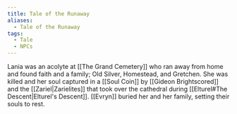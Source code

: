 ```yaml
---
title: Tale of the Runaway
aliases:
  - Tale of the Runaway
tags:
  - Tale
  - NPCs
---
```

Lania was an acolyte at [[The Grand Cemetery]] who ran away from home and found faith and a family; Old Silver, Homestead, and Gretchen. She was killed and her soul captured in a [[Soul Coin]] by [[Gideon Brightscored]] and the [[Zariel|Zarielites]] that took over the cathedral during [[Elturel#The Descent|Elturel's Descent]]. [[Evryn]] buried her and her family, setting their souls to rest.